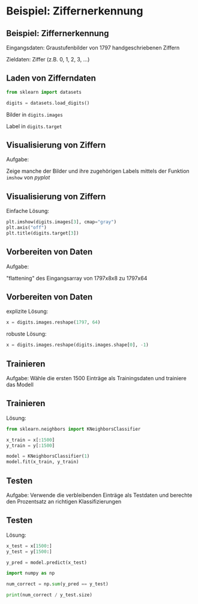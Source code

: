 # Beispiel: Ziffernerkennung

## Beispiel: Ziffernerkennung

Eingangsdaten: Graustufenbilder von 1797 handgeschriebenen Ziffern

Zieldaten: Ziffer (z.B. 0, 1, 2, 3, ...)

## Laden von Zifferndaten

```py
from sklearn import datasets

digits = datasets.load_digits()
```

Bilder in `digits.images`

Label in `digits.target`

## Visualisierung von Ziffern

Aufgabe:

Zeige manche der Bilder und ihre zugehörigen Labels mittels der Funktion `imshow` von _pyplot_

## Visualisierung von Ziffern

Einfache Lösung:

```py
plt.imshow(digits.images[3], cmap="gray")
plt.axis("off")
plt.title(digits.target[3])
```

## Vorbereiten von Daten

Aufgabe:

"flattening" des Eingangsarray von 1797x8x8 zu 1797x64

## Vorbereiten von Daten

explizite Lösung:

```py
x = digits.images.reshape(1797, 64)
```

robuste Lösung:

```py
x = digits.images.reshape(digits.images.shape[0], -1)
```

## Trainieren

Aufgabe: Wähle die ersten 1500 Einträge als Trainingsdaten und trainiere das Modell

## Trainieren

Lösung:

```py
from sklearn.neighbors import KNeighborsClassifier

x_train = x[:1500]
y_train = y[:1500]

model = KNeighborsClassifier(1)
model.fit(x_train, y_train)
```

## Testen

Aufgabe: Verwende die verbleibenden Einträge als Testdaten und berechte den Prozentsatz an richtigen Klassifizierungen

## Testen

Lösung:

```py
x_test = x[1500:]
y_test = y[1500:]

y_pred = model.predict(x_test)

import numpy as np

num_correct = np.sum(y_pred == y_test)

print(num_correct / y_test.size)
```

